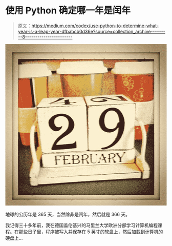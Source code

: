 # 使用 Python 确定哪一年是闰年

> 原文：<https://medium.com/codex/use-python-to-determine-what-year-is-a-leap-year-dfbabcb0d36e?source=collection_archive---------8----------------------->

![](img/03d948525f095c1190120df64496076d.png)

地球的公历年是 365 天，当然除非是闰年，然后就是 366 天。

我记得三十多年前，我在德国盖伦基兴的马里兰大学欧洲分部学习计算机编程课程。在那些日子里，程序被写入并保存在 5 英寸的软盘上，然后加载到计算机的硬盘上…